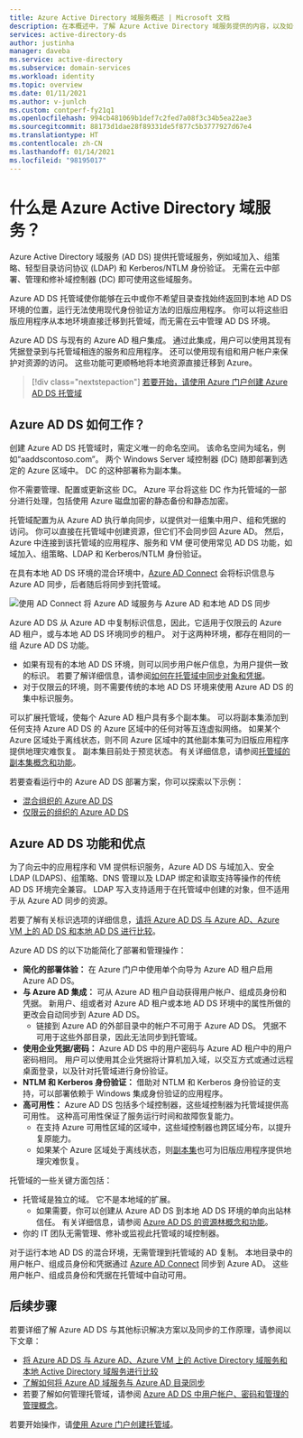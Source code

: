 ```yaml
---
title: Azure Active Directory 域服务概述 | Microsoft 文档
description: 在本概述中，了解 Azure Active Directory 域服务提供的内容，以及如何在组织中用其向云中的应用程序和服务提供标识服务。
services: active-directory-ds
author: justinha
manager: daveba
ms.service: active-directory
ms.subservice: domain-services
ms.workload: identity
ms.topic: overview
ms.date: 01/11/2021
ms.author: v-junlch
ms.custom: contperf-fy21q1
ms.openlocfilehash: 994cb481069b1def7c2fed7a08f3c34b5ea22ae3
ms.sourcegitcommit: 88173d1dae28f89331de5f877c5b3777927d67e4
ms.translationtype: HT
ms.contentlocale: zh-CN
ms.lasthandoff: 01/14/2021
ms.locfileid: "98195017"
---
```

# <a name="what-is-azure-active-directory-domain-services"></a>什么是 Azure Active Directory 域服务？

Azure Active Directory 域服务 (AD DS) 提供托管域服务，例如域加入、组策略、轻型目录访问协议 (LDAP) 和 Kerberos/NTLM 身份验证。 无需在云中部署、管理和修补域控制器 (DC) 即可使用这些域服务。

Azure AD DS 托管域使你能够在云中或你不希望目录查找始终返回到本地 AD DS 环境的位置，运行无法使用现代身份验证方法的旧版应用程序。 你可以将这些旧版应用程序从本地环境直接迁移到托管域，而无需在云中管理 AD DS 环境。

Azure AD DS 与现有的 Azure AD 租户集成。 通过此集成，用户可以使用其现有凭据登录到与托管域相连的服务和应用程序。 还可以使用现有组和用户帐户来保护对资源的访问。 这些功能可更顺畅地将本地资源直接迁移到 Azure。

> [!div class="nextstepaction"]
> [若要开始，请使用 Azure 门户创建 Azure AD DS 托管域][tutorial-create]

## <a name="how-does-azure-ad-ds-work"></a>Azure AD DS 如何工作？

创建 Azure AD DS 托管域时，需定义唯一的命名空间。 该命名空间为域名，例如“aaddscontoso.com”。 两个 Windows Server 域控制器 (DC) 随即部署到选定的 Azure 区域中。 DC 的这种部署称为副本集。

你不需要管理、配置或更新这些 DC。 Azure 平台将这些 DC 作为托管域的一部分进行处理，包括使用 Azure 磁盘加密的静态备份和静态加密。

托管域配置为从 Azure AD 执行单向同步，以提供对一组集中用户、组和凭据的访问。 你可以直接在托管域中创建资源，但它们不会同步回 Azure AD。 然后，Azure 中连接到该托管域的应用程序、服务和 VM 便可使用常见 AD DS 功能，如域加入、组策略、LDAP 和 Kerberos/NTLM 身份验证。

在具有本地 AD DS 环境的混合环境中，[Azure AD Connect][azure-ad-connect] 会将标识信息与 Azure AD 同步，后者随后将同步到托管域。

![使用 AD Connect 将 Azure AD 域服务与 Azure AD 和本地 AD DS 同步](./media/active-directory-domain-services-design-guide/sync-topology.png)

Azure AD DS 从 Azure AD 中复制标识信息，因此，它适用于仅限云的 Azure AD 租户，或与本地 AD DS 环境同步的租户。 对于这两种环境，都存在相同的一组 Azure AD DS 功能。

* 如果有现有的本地 AD DS 环境，则可以同步用户帐户信息，为用户提供一致的标识。 若要了解详细信息，请参阅[如何在托管域中同步对象和凭据][synchronization]。
* 对于仅限云的环境，则不需要传统的本地 AD DS 环境来使用 Azure AD DS 的集中标识服务。

可以扩展托管域，使每个 Azure AD 租户具有多个副本集。 可以将副本集添加到任何支持 Azure AD DS 的 Azure 区域中的任何对等互连虚拟网络。 如果某个 Azure 区域处于离线状态，则不同 Azure 区域中的其他副本集可为旧版应用程序提供地理灾难恢复。 副本集目前处于预览状态。 有关详细信息，请参阅[托管域的副本集概念和功能][concepts-replica-sets]。


若要查看运行中的 Azure AD DS 部署方案，你可以探索以下示例：

* [混合组织的 Azure AD DS](scenarios.md#azure-ad-ds-for-hybrid-organizations)
* [仅限云的组织的 Azure AD DS](scenarios.md#azure-ad-ds-for-cloud-only-organizations)

## <a name="azure-ad-ds-features-and-benefits"></a>Azure AD DS 功能和优点

为了向云中的应用程序和 VM 提供标识服务，Azure AD DS 与域加入、安全 LDAP (LDAPS)、组策略、DNS 管理以及 LDAP 绑定和读取支持等操作的传统 AD DS 环境完全兼容。 LDAP 写入支持适用于在托管域中创建的对象，但不适用于从 Azure AD 同步的资源。

若要了解有关标识选项的详细信息，[请将 Azure AD DS 与 Azure AD、Azure VM 上的 AD DS 和本地 AD DS 进行比较][compare]。

Azure AD DS 的以下功能简化了部署和管理操作：

* **简化的部署体验：** 在 Azure 门户中使用单个向导为 Azure AD 租户启用 Azure AD DS。
* **与 Azure AD 集成：** 可从 Azure AD 租户自动获得用户帐户、组成员身份和凭据。 新用户、组或者对 Azure AD 租户或本地 AD DS 环境中的属性所做的更改会自动同步到 Azure AD DS。
    * 链接到 Azure AD 的外部目录中的帐户不可用于 Azure AD DS。 凭据不可用于这些外部目录，因此无法同步到托管域。
* **使用企业凭据/密码：** Azure AD DS 中的用户密码与 Azure AD 租户中的用户密码相同。 用户可以使用其企业凭据将计算机加入域，以交互方式或通过远程桌面登录，以及针对托管域进行身份验证。
* **NTLM 和 Kerberos 身份验证：** 借助对 NTLM 和 Kerberos 身份验证的支持，可以部署依赖于 Windows 集成身份验证的应用程序。
* **高可用性：** Azure AD DS 包括多个域控制器，这些域控制器为托管域提供高可用性。 这种高可用性保证了服务运行时间和故障恢复能力。
    * 在支持 Azure 可用性区域的区域中，这些域控制器也跨区域分布，以提升复原能力。
    * 如果某个 Azure 区域处于离线状态，则[副本集][concepts-replica-sets]也可为旧版应用程序提供地理灾难恢复。

托管域的一些关键方面包括：

* 托管域是独立的域。 它不是本地域的扩展。
    * 如果需要，你可以创建从 Azure AD DS 到本地 AD DS 环境的单向出站林信任。 有关详细信息，请参阅 [Azure AD DS 的资源林概念和功能][ forest-trusts]。
* 你的 IT 团队无需管理、修补或监视此托管域的域控制器。

对于运行本地 AD DS 的混合环境，无需管理到托管域的 AD 复制。 本地目录中的用户帐户、组成员身份和凭据通过 [Azure AD Connect][azure-ad-connect] 同步到 Azure AD。 这些用户帐户、组成员身份和凭据在托管域中自动可用。

## <a name="next-steps"></a>后续步骤

若要详细了解 Azure AD DS 与其他标识解决方案以及同步的工作原理，请参阅以下文章：

* [将 Azure AD DS 与 Azure AD、Azure VM 上的 Active Directory 域服务和本地 Active Directory 域服务进行比较][compare]
* [了解如何将 Azure AD 域服务与 Azure AD 目录同步][synchronization]
* 若要了解如何管理托管域，请参阅 [Azure AD DS 中用户帐户、密码和管理的管理概念][administration-concepts]。

若要开始操作，请[使用 Azure 门户创建托管域][tutorial-create]。

<!-- INTERNAL LINKS -->
[compare]: compare-identity-solutions.md
[synchronization]: synchronization.md
[tutorial-create]: tutorial-create-instance.md
[azure-ad-connect]: ../active-directory/hybrid/whatis-azure-ad-connect.md
[password-hash-sync]: ../active-directory/hybrid/how-to-connect-password-hash-synchronization.md
[forest-trusts]: concepts-resource-forest.md
[administration-concepts]: administration-concepts.md
[synchronization]: synchronization.md
[concepts-replica-sets]: concepts-replica-sets.md


